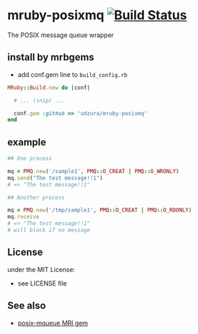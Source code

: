# mruby-posixmq   [![Build Status](https://travis-ci.org/udzura/mruby-posixmq.svg?branch=master)](https://travis-ci.org/udzura/mruby-posixmq)

The POSIX message queue wrapper


## install by mrbgems

- add conf.gem line to `build_config.rb`

```ruby
MRuby::Build.new do |conf|

  # ... (snip) ...

  conf.gem :github => 'udzura/mruby-posixmq'
end
```

## example

```ruby
## One process

mq = PMQ.new('/sample1', PMQ::O_CREAT | PMQ::O_WRONLY)
mq.send("The test message!!1")
# => "The test message!!1"

## Another process

mq = PMQ.new('/tmp/sample1', PMQ::O_CREAT | PMQ::O_RDONLY)
mq.receive
# => "The test message!!1"
# will block if no message
```

## License

under the MIT License:

- see LICENSE file

## See also

- [posix-mqueue MRI gem](https://github.com/Sirupsen/posix-mqueue)
